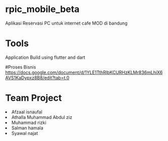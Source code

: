 # rpic_mobile_beta
Aplikasi Reservasi PC untuk internet cafe MOD di bandung

# Tools
Application Build using flutter and dart

#Proses Bisnis
https://docs.google.com/document/d/1YLE1TthRlbKCURHzKLMr836mLhiX6AVS1KaDypxz8B8/edit?tab=t.0

# Team Project
<li>Afzaal isnaufal </li>
<li>Athalla Muhammad Abdul ziz</li>
<li>Muhammad rizki </li>
<li>Salman hamala </li>
<li>Syawal najat</li>

